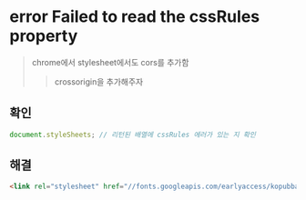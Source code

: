 # error Failed to read the cssRules property

> chrome에서 stylesheet에서도 cors를 추가함
>
> > crossorigin을 추가해주자

## 확인

```js
document.styleSheets; // 리턴된 배열에 cssRules 에러가 있는 지 확인
```

## 해결

```html
<link rel="stylesheet" href="//fonts.googleapis.com/earlyaccess/kopubbatang.css" crossorigin="anonymous" />
```
